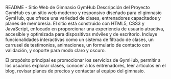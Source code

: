 README - Sitio Web de Gimnasio GymHub
Descripción del Proyecto
GymHub es un sitio web moderno y responsivo diseñado para el gimnasio GymHub, que ofrece una variedad de clases, entrenadores capacitados y planes de membresía. El sitio está construido con HTML5, CSS3 y JavaScript, enfocado en proporcionar una experiencia de usuario atractiva, accesible y optimizada para dispositivos móviles y de escritorio. Incluye funcionalidades interactivas como un sistema de filtrado de clases, un carrusel de testimonios, animaciones, un formulario de contacto con validación, y soporte para modo claro y oscuro.

El propósito principal es promocionar los servicios de GymHub, permitir a los usuarios explorar clases, conocer a los entrenadores, leer artículos en el blog, revisar planes de precios y contactar al equipo del gimnasio.


